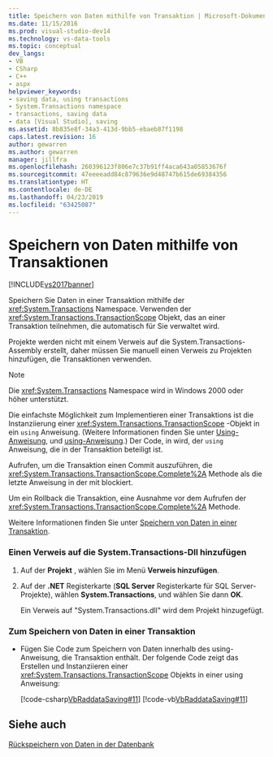 ```yaml
---
title: Speichern von Daten mithilfe von Transaktion | Microsoft-Dokumentation
ms.date: 11/15/2016
ms.prod: visual-studio-dev14
ms.technology: vs-data-tools
ms.topic: conceptual
dev_langs:
- VB
- CSharp
- C++
- aspx
helpviewer_keywords:
- saving data, using transactions
- System.Transactions namespace
- transactions, saving data
- data [Visual Studio], saving
ms.assetid: 8b835e8f-34a3-413d-9bb5-ebaeb87f1198
caps.latest.revision: 16
author: gewarren
ms.author: gewarren
manager: jillfra
ms.openlocfilehash: 260396123f806e7c37b91ff4aca643a05853676f
ms.sourcegitcommit: 47eeeeadd84c879636e9d48747b615de69384356
ms.translationtype: HT
ms.contentlocale: de-DE
ms.lasthandoff: 04/23/2019
ms.locfileid: "63425087"
---
```

# <a name="save-data-by-using-a-transaction"></a>Speichern von Daten mithilfe von Transaktionen
[!INCLUDE[vs2017banner](../includes/vs2017banner.md)]

Speichern Sie Daten in einer Transaktion mithilfe der <xref:System.Transactions> Namespace. Verwenden der <xref:System.Transactions.TransactionScope> Objekt, das an einer Transaktion teilnehmen, die automatisch für Sie verwaltet wird.  
  
 Projekte werden nicht mit einem Verweis auf die System.Transactions-Assembly erstellt, daher müssen Sie manuell einen Verweis zu Projekten hinzufügen, die Transaktionen verwenden.  
  
> [!NOTE]
> Die <xref:System.Transactions> Namespace wird in Windows 2000 oder höher unterstützt.  
  
 Die einfachste Möglichkeit zum Implementieren einer Transaktions ist die Instanziierung einer <xref:System.Transactions.TransactionScope> -Objekt in ein `using` Anweisung. (Weitere Informationen finden Sie unter [Using-Anweisung](http://msdn.microsoft.com/library/665d1580-dd54-4e96-a9a9-6be2a68948f1), und [using-Anweisung](http://msdn.microsoft.com/library/afc355e6-f0b9-4240-94dd-0d93f17d9fc3).) Der Code, in wird, der `using` Anweisung, die in der Transaktion beteiligt ist.  
  
 Aufrufen, um die Transaktion einen Commit auszuführen, die <xref:System.Transactions.TransactionScope.Complete%2A> Methode als die letzte Anweisung in der mit blockiert.  
  
 Um ein Rollback die Transaktion, eine Ausnahme vor dem Aufrufen der <xref:System.Transactions.TransactionScope.Complete%2A> Methode.  
  
 Weitere Informationen finden Sie unter [Speichern von Daten in einer Transaktion](../data-tools/save-data-in-a-transaction.md).  
  
### <a name="to-add-a-reference-to-the-systemtransactions-dll"></a>Einen Verweis auf die System.Transactions-Dll hinzufügen  
  
1. Auf der **Projekt** , wählen Sie im Menü **Verweis hinzufügen**.  
  
2. Auf der **.NET** Registerkarte (**SQL Server** Registerkarte für SQL Server-Projekte), wählen **System.Transactions**, und wählen Sie dann **OK**.  
  
     Ein Verweis auf "System.Transactions.dll" wird dem Projekt hinzugefügt.  
  
### <a name="to-save-data-in-a-transaction"></a>Zum Speichern von Daten in einer Transaktion  
  
- Fügen Sie Code zum Speichern von Daten innerhalb des using-Anweisung, die Transaktion enthält. Der folgende Code zeigt das Erstellen und Instanziieren einer <xref:System.Transactions.TransactionScope> Objekts in einer using Anweisung:  
  
     [!code-csharp[VbRaddataSaving#11](../snippets/csharp/VS_Snippets_VBCSharp/VbRaddataSaving/CS/Form2.cs#11)]
     [!code-vb[VbRaddataSaving#11](../snippets/visualbasic/VS_Snippets_VBCSharp/VbRaddataSaving/VB/Form2.vb#11)]  
  
## <a name="see-also"></a>Siehe auch  
 [Rückspeichern von Daten in der Datenbank](../data-tools/save-data-back-to-the-database.md)
